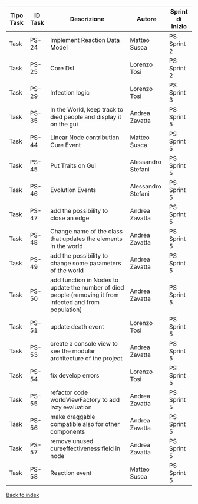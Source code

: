 |Tipo Task|ID Task|Descrizione                           |Autore      |Sprint di Inizio|
|---------|-------|--------------------------------------|------------|----------------|
|Task     |PS-24  |Implement Reaction Data Model         |Matteo Susca|PS Sprint 2     |
|Task     |PS-25  |Core Dsl                              |Lorenzo Tosi|PS Sprint 2     |
|Task     |PS-29  |Infection logic                       |Lorenzo Tosi|PS Sprint 3     |
|Task     |PS-35  |In the World, keep track to died people and display it on the gui|Andrea Zavatta|PS Sprint 5     |
|Task     |PS-44  |Linear Node contribution Cure Event   |Matteo Susca|PS Sprint 5     |
|Task     |PS-45  |Put Traits on Gui                     |Alessandro Stefani|PS Sprint 5     |
|Task     |PS-46  |Evolution Events                      |Alessandro Stefani|PS Sprint 5     |
|Task     |PS-47  |add the possibility to close an edge  |Andrea Zavatta|PS Sprint 5     |
|Task     |PS-48  |Change name of the class that updates the elements in the world|Andrea Zavatta|PS Sprint 5     |
|Task     |PS-49  |add the possibility to change some parameters of the world|Andrea Zavatta|PS Sprint 5     |
|Task     |PS-50  |add function in Nodes to update the number of died people (removing it from infected and from population)|Andrea Zavatta|PS Sprint 5     |
|Task     |PS-51  |update death event                    |Lorenzo Tosi|PS Sprint 5     |
|Task     |PS-53  |create a console view to see the modular architecture of the project|Andrea Zavatta|PS Sprint 5     |
|Task     |PS-54  |fix develop errors                    |Lorenzo Tosi|PS Sprint 5     |
|Task     |PS-55  |refactor code worldViewFactory to add lazy evaluation|Andrea Zavatta|PS Sprint 5     |
|Task     |PS-56  |make draggable compatible also for other components|Andrea Zavatta|PS Sprint 5     |
|Task     |PS-57  |remove unused cureeffectiveness field in node|Andrea Zavatta|PS Sprint 5     |
|Task     |PS-58  |Reaction event                        |Matteo Susca|PS Sprint 5     |

[Back to index](../index.md)